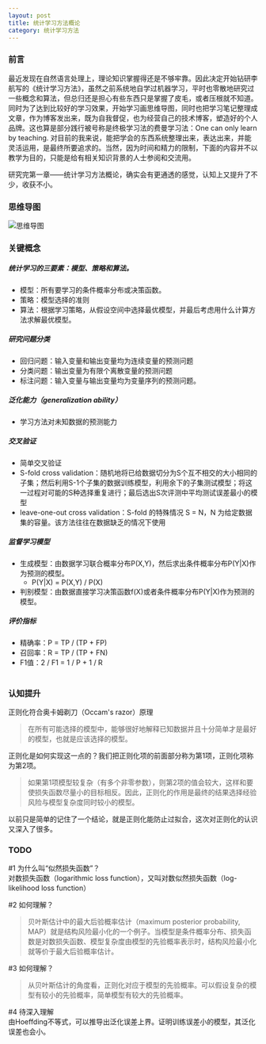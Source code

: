 ```yaml
---
layout: post
title: 统计学习方法概论
category: 统计学习方法
---
```


### 前言

最近发现在自然语言处理上，理论知识掌握得还是不够牢靠。因此决定开始钻研李航写的《统计学习方法》，虽然之前系统地自学过机器学习，平时也零散地研究过一些概念和算法，但总归还是担心有些东西只是掌握了皮毛，或者压根就不知道。同时为了达到比较好的学习效果，开始学习画思维导图，同时也把学习笔记整理成文章，作为博客发出来，既为自我督促，也为经营自己的技术博客，塑造好的个人品牌。这也算是部分践行被号称是终极学习法的费曼学习法：One can only learn by teaching. 对目前的我来说，能把学会的东西系统整理出来，表达出来，并能灵活运用，是最终所要追求的。当然，因为时间和精力的限制，下面的内容并不以教学为目的，只能是给有相关知识背景的人士参阅和交流用。

研究完第一章——统计学习方法概论，确实会有更通透的感觉，认知上又提升了不少，收获不小。



### 思维导图

![思维导图]({{site.url}}/images/figures/统计学习方法1.png)



### 关键概念

##### 统计学习的三要素：模型、策略和算法。
- 模型：所有要学习的条件概率分布或决策函数。
- 策略：模型选择的准则
- 算法：根据学习策略，从假设空间中选择最优模型，并最后考虑用什么计算方法求解最优模型。

##### 研究问题分类
- 回归问题：输入变量和输出变量均为连续变量的预测问题
- 分类问题：输出变量为有限个离散变量的预测问题
- 标注问题：输入变量与输出变量均为变量序列的预测问题。

##### 泛化能力（generalization ability）
- 学习方法对未知数据的预测能力

##### 交叉验证
- 简单交叉验证
- S-fold cross validation：随机地将已给数据切分为S个互不相交的大小相同的子集；然后利用S-1个子集的数据训练模型，利用余下的子集测试模型；将这一过程对可能的S种选择重复进行；最后选出S次评测中平均测试误差最小的模型
- leave-one-out cross validation：S-fold 的特殊情况 S = N，N 为给定数据集的容量。该方法往往在数据缺乏的情况下使用

##### 监督学习模型
- 生成模型：由数据学习联合概率分布P(X,Y)，然后求出条件概率分布P(Y\|X)作为预测的模型。
    - P(Y\|X) = P(X,Y) / P(X)
- 判别模型：由数据直接学习决策函数f(X)或者条件概率分布P(Y\|X)作为预测的模型。

##### 评价指标
- 精确率：P = TP / (TP + FP)
- 召回率：R = TP / (TP + FN)
- F1值：2 / F1 = 1 / P + 1 / R
<br/><br/>



### 认知提升

正则化符合奥卡姆剃刀（Occam's razor）原理
>在所有可能选择的模型中，能够很好地解释已知数据并且十分简单才是最好的模型，也就是应该选择的模型。

正则化是如何实现这一点的？我们把正则化项的前面部分称为第1项，正则化项称为第2项。

>如果第1项模型较复杂（有多个非零参数），则第2项的值会较大，这样和要使损失函数尽量小的目标相反。因此，正则化的作用是最终的结果选择经验风险与模型复杂度同时较小的模型。

以前只是简单的记住了一个结论，就是正则化能防止过拟合，这次对正则化的认识又深入了很多。



### TODO
#1 为什么叫“似然损失函数”？ <br/>
对数损失函数（logarithmic loss function），又叫对数似然损失函数（log-likelihood loss function）<br/>

#2 如何理解？
>贝叶斯估计中的最大后验概率估计（maximum posterior probability, MAP）就是结构风险最小化的一个例子。当模型是条件概率分布、损失函数是对数损失函数、模型复杂度由模型的先验概率表示时，结构风险最小化就等价于最大后验概率估计。

#3 如何理解？
>从贝叶斯估计的角度看，正则化对应于模型的先验概率。可以假设复杂的模型有较小的先验概率，简单模型有较大的先验概率。

#4 待深入理解 <br/>
由Hoeffding不等式，可以推导出泛化误差上界。证明训练误差小的模型，其泛化误差也会小。

